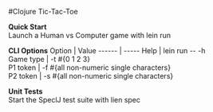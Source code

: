 #Clojure Tic-Tac-Toe

**Quick Start**  
Launch a Human vs Computer game with lein run 

**CLI Options**
Option    | Value
------    | -----
Help      | lein run -- -h  
Game type | -t #{0 1 2 3}  
P1 token  | -f #{all non-numeric single characters}  
P2 token  | -s #{all non-numeric single characters}  

**Unit Tests**  
Start the SpeclJ test suite with lien spec
